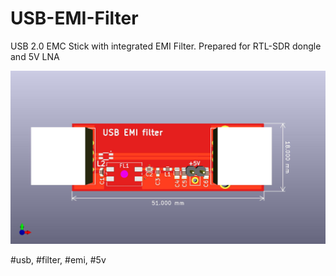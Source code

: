 # USB-EMI-Filter
USB 2.0 EMC Stick with integrated EMI Filter. Prepared for RTL-SDR dongle and 5V LNA

<img src="https://github.com/cernohorsky/USB-EMI-Filter/blob/master/USB-EMI-Filter-View.jpg" />



#usb, #filter, #emi, #5v
